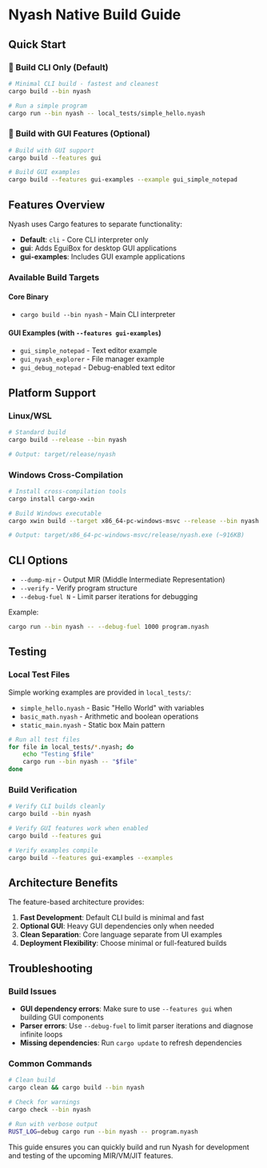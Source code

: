 # Nyash Native Build Guide

## Quick Start

### 🚀 Build CLI Only (Default)
```bash
# Minimal CLI build - fastest and cleanest
cargo build --bin nyash

# Run a simple program
cargo run --bin nyash -- local_tests/simple_hello.nyash
```

### 🎨 Build with GUI Features (Optional)
```bash
# Build with GUI support
cargo build --features gui

# Build GUI examples
cargo build --features gui-examples --example gui_simple_notepad
```

## Features Overview

Nyash uses Cargo features to separate functionality:

- **Default**: `cli` - Core CLI interpreter only
- **gui**: Adds EguiBox for desktop GUI applications
- **gui-examples**: Includes GUI example applications

### Available Build Targets

#### Core Binary
- `cargo build --bin nyash` - Main CLI interpreter

#### GUI Examples (with `--features gui-examples`)
- `gui_simple_notepad` - Text editor example
- `gui_nyash_explorer` - File manager example  
- `gui_debug_notepad` - Debug-enabled text editor

## Platform Support

### Linux/WSL
```bash
# Standard build
cargo build --release --bin nyash

# Output: target/release/nyash
```

### Windows Cross-Compilation
```bash
# Install cross-compilation tools
cargo install cargo-xwin

# Build Windows executable
cargo xwin build --target x86_64-pc-windows-msvc --release --bin nyash

# Output: target/x86_64-pc-windows-msvc/release/nyash.exe (~916KB)
```

## CLI Options

- `--dump-mir` - Output MIR (Middle Intermediate Representation)
- `--verify` - Verify program structure
- `--debug-fuel N` - Limit parser iterations for debugging

Example:
```bash
cargo run --bin nyash -- --debug-fuel 1000 program.nyash
```

## Testing

### Local Test Files
Simple working examples are provided in `local_tests/`:

- `simple_hello.nyash` - Basic "Hello World" with variables
- `basic_math.nyash` - Arithmetic and boolean operations
- `static_main.nyash` - Static box Main pattern

```bash
# Run all test files
for file in local_tests/*.nyash; do
    echo "Testing $file"
    cargo run --bin nyash -- "$file"
done
```

### Build Verification
```bash
# Verify CLI builds cleanly
cargo build --bin nyash

# Verify GUI features work when enabled
cargo build --features gui

# Verify examples compile
cargo build --features gui-examples --examples
```

## Architecture Benefits

The feature-based architecture provides:

1. **Fast Development**: Default CLI build is minimal and fast
2. **Optional GUI**: Heavy GUI dependencies only when needed
3. **Clean Separation**: Core language separate from UI examples
4. **Deployment Flexibility**: Choose minimal or full-featured builds

## Troubleshooting

### Build Issues
- **GUI dependency errors**: Make sure to use `--features gui` when building GUI components
- **Parser errors**: Use `--debug-fuel` to limit parser iterations and diagnose infinite loops
- **Missing dependencies**: Run `cargo update` to refresh dependencies

### Common Commands
```bash
# Clean build
cargo clean && cargo build --bin nyash

# Check for warnings
cargo check --bin nyash

# Run with verbose output
RUST_LOG=debug cargo run --bin nyash -- program.nyash
```

This guide ensures you can quickly build and run Nyash for development and testing of the upcoming MIR/VM/JIT features.